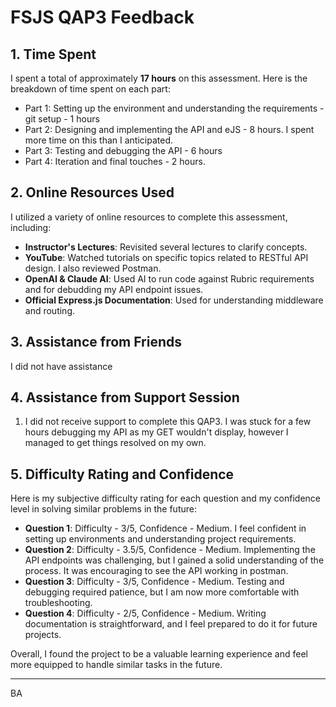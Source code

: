 # FSJS QAP3 Feedback

## 1. Time Spent

I spent a total of approximately **17 hours** on this assessment. Here is the breakdown of time spent on each part:

- Part 1: Setting up the environment and understanding the requirements - git setup - 1 hours
- Part 2: Designing and implementing the API and eJS - 8 hours. I spent more time on this than I anticipated.
- Part 3: Testing and debugging the API - 6 hours
- Part 4: Iteration and final touches - 2 hours. 

## 2. Online Resources Used

I utilized a variety of online resources to complete this assessment, including:

- **Instructor's Lectures**: Revisited several lectures to clarify concepts. 
- **YouTube**: Watched tutorials on specific topics related to RESTful API design. I also reviewed Postman.
- **OpenAI & Claude AI**: Used AI to run code against Rubric requirements and for debudding my API endpoint issues.
- **Official Express.js Documentation**: Used for understanding middleware and routing.

## 3. Assistance from Friends
I did not have assistance

## 4. Assistance from Support Session

1. I did not receive support to complete this QAP3. I was stuck for a few hours debugging my API as my GET wouldn't display, however I managed to get things resolved on my own. 

## 5. Difficulty Rating and Confidence

Here is my subjective difficulty rating for each question and my confidence level in solving similar problems in the future:

- **Question 1**: Difficulty - 3/5, Confidence - Medium. I feel confident in setting up environments and understanding project requirements.
- **Question 2**: Difficulty - 3.5/5, Confidence - Medium. Implementing the API endpoints was challenging, but I gained a solid understanding of the process. It was encouraging to see the API working in postman.
- **Question 3**: Difficulty - 3/5, Confidence - Medium. Testing and debugging required patience, but I am now more comfortable with troubleshooting.
- **Question 4**: Difficulty - 2/5, Confidence - Medium. Writing documentation is straightforward, and I feel prepared to do it for future projects.

Overall, I found the project to be a valuable learning experience and feel more equipped to handle similar tasks in the future.

---

BA
